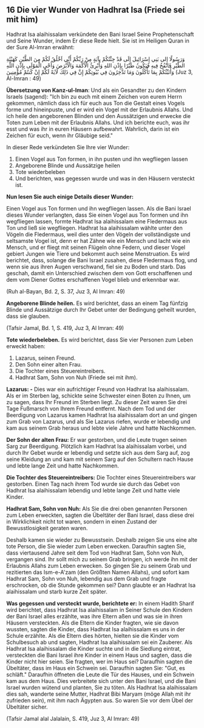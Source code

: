 ## 16 Die vier Wunder von Hadhrat Isa (Friede sei mit him)

Hadhrat Isa alaihissalam verkündete den Bani Israel Seine Prophetenschaft und Seine Wunder, indem Er diese Rede hielt. Sie ist im Heiligen Quran in der Sure Al-Imran erwähnt:

وَرَسُولًا إِلى بَنِي إِسْرَائِيلَ إِلَى قَدْ جِئْتُكُمْ بِآيَةٍ مِنْ رَبِّكُمْ أَنِّي اَخْلُقُ لَكُمْ مِنَ الطَّيْنِ كَهَيْئَةِ الطَّيْرِ فَانْفُخُ فِيهِ فَيَكُونُ طَيْرًا بِإِذْنِ اللهِ وَأُبْرِئُ الْأَكْمَهَ وَالْأَبْرَصَ وَأَحْيِ الْمَوْلَى بِإِذْنِ اللَّهِ وَأُنَبِّئُكُمْ بِمَا تَأْكُلُونَ وَمَا تَدَّخِرُونَ فِي بُيُوتِكُمْ إِنَّ فِي ذَلِكَ لَآيَةً لَكُمْ إِنْ كُنتُمْ مُؤْمِنِينَ (Juz 3, Al-Imran : 49)

**Übersetzung von Kanz-ul-Iman**: Und als ein Gesandter zu den Kindern Israels (sagend): "Ich bin zu euch mit einem Zeichen von eurem Herrn gekommen, nämlich dass ich für euch aus Ton die Gestalt eines Vogels forme und hineinpuste, und er wird ein Vogel mit der Erlaubnis Allahs. Und ich heile den angeborenen Blinden und den Aussätzigen und erwecke die Toten zum Leben mit der Erlaubnis Allahs. Und ich berichte euch, was ihr esst und was ihr in euren Häusern aufbewahrt. Wahrlich, darin ist ein Zeichen für euch, wenn ihr Gläubige seid."

In dieser Rede verkündeten Sie Ihre vier Wunder:

1. Einen Vogel aus Ton formen, in ihn pusten und ihn wegfliegen lassen
2. Angeborene Blinde und Aussätzige heilen
3. Tote wiederbeleben
4. Und berichten, was gegessen wurde und was in den Häusern versteckt ist.

**Nun lesen Sie auch einige Details dieser Wunder:**

Einen Vogel aus Ton formen und ihn wegfliegen lassen. Als die Bani Israel dieses Wunder verlangten, dass Sie einen Vogel aus Ton formen und ihn wegfliegen lassen, formte Hadhrat Isa alaihissalam eine Fledermaus aus Ton und ließ sie wegfliegen. Hadhrat Isa alaihissalam wählte unter den Vögeln die Fledermaus, weil dies unter den Vögeln der vollständigste und seltsamste Vogel ist, denn er hat Zähne wie ein Mensch und lacht wie ein Mensch, und er fliegt mit seinen Flügeln ohne Federn, und dieser Vogel gebiert Jungen wie Tiere und bekommt auch seine Menstruation. Es wird berichtet, dass, solange die Bani Israel zusahen, diese Fledermaus flog, und wenn sie aus ihren Augen verschwand, fiel sie zu Boden und starb. Das geschah, damit ein Unterschied zwischen dem von Gott erschaffenen und dem vom Diener Gottes erschaffenen Vogel blieb und erkennbar war.

(Ruh al-Bayan, Bd. 2, S. 37, Juz 3, Al Imran: 49)


**Angeborene Blinde heilen.** Es wird berichtet, dass an einem Tag fünfzig Blinde und Aussätzige durch Ihr Gebet unter der Bedingung geheilt wurden, dass sie glauben.

(Tafsir Jamal, Bd. 1, S. 419, Juz 3, Al Imran: 49)

**Tote wiederbeleben.** Es wird berichtet, dass Sie vier Personen zum Leben erweckt haben:

1. Lazarus, seinen Freund.
2. Den Sohn einer alten Frau.
3. Die Tochter eines Steuereintreibers.
4. Hadhrat Sam, Sohn von Nuh (Friede sei mit ihm).

**Lazarus: -** Dies war ein aufrichtiger Freund von Hadhrat Isa alaihissalam. Als er im Sterben lag, schickte seine Schwester einen Boten zu Ihnen, um zu sagen, dass Ihr Freund im Sterben liegt. Zu dieser Zeit waren Sie drei Tage Fußmarsch von Ihrem Freund entfernt. Nach dem Tod und der Beerdigung von Lazarus kamen Hadhrat Isa alaihissalam dort an und gingen zum Grab von Lazarus, und als Sie Lazarus riefen, wurde er lebendig und kam aus seinem Grab heraus und lebte viele Jahre und hatte Nachkommen.

**Der Sohn der alten Frau:** Er war gestorben, und die Leute trugen seinen Sarg zur Beerdigung. Plötzlich kam Hadhrat Isa alaihissalam vorbei, und durch Ihr Gebet wurde er lebendig und setzte sich aus dem Sarg auf, zog seine Kleidung an und kam mit seinem Sarg auf den Schultern nach Hause und lebte lange Zeit und hatte Nachkommen.

**Die Tochter des Steuereintreibers:** Die Tochter eines Steuereintreibers war gestorben. Einen Tag nach ihrem Tod wurde sie durch das Gebet von Hadhrat Isa alaihissalam lebendig und lebte lange Zeit und hatte viele Kinder.

**Hadhrat Sam, Sohn von Nuh:** Als Sie die drei oben genannten Personen zum Leben erweckten, sagten die Übeltäter der Bani Israel, dass diese drei in Wirklichkeit nicht tot waren, sondern in einen Zustand der Bewusstlosigkeit geraten waren.


Deshalb kamen sie wieder zu Bewusstsein. Deshalb zeigen Sie uns eine alte tote Person, die Sie wieder zum Leben erwecken. Daraufhin sagten Sie, dass viertausend Jahre seit dem Tod von Hadhrat Sam, Sohn von Nuh, vergangen sind. Ihr sollt mich zu seinem Grab bringen, ich werde ihn mit der Erlaubnis Allahs zum Leben erwecken. So gingen Sie zu seinem Grab und rezitierten das Ism-e-A'zam (den Größten Namen Allahs), und sofort kam Hadhrat Sam, Sohn von Nuh, lebendig aus dem Grab und fragte erschrocken, ob die Stunde gekommen sei? Dann glaubte er an Hadhrat Isa alaihissalam und starb kurze Zeit später.

**Was gegessen und versteckt wurde, berichtete er:** In einem Hadith Sharif wird berichtet, dass Hadhrat Isa alaihissalam in Seiner Schule den Kindern der Bani Israel alles erzählte, was ihre Eltern aßen und was sie in ihren Häusern versteckten. Als die Eltern die Kinder fragten, wie sie davon wussten, sagten die Kinder, dass Hadhrat Isa alaihissalam es uns in der Schule erzählte. Als die Eltern dies hörten, hielten sie die Kinder vom Schulbesuch ab und sagten, Hadhrat Isa alaihissalam sei ein Zauberer. Als Hadhrat Isa alaihissalam die Kinder suchte und in die Siedlung eintrat, versteckten die Bani Israel ihre Kinder in einem Haus und sagten, dass die Kinder nicht hier seien. Sie fragten, wer im Haus sei? Daraufhin sagten die Übeltäter, dass im Haus ein Schwein sei. Daraufhin sagten Sie: "Gut, es schläft." Daraufhin öffneten die Leute die Tür des Hauses, und ein Schwein kam aus dem Haus. Dies verbreitete sich unter den Bani Israel, und die Bani Israel wurden wütend und planten, Sie zu töten. Als Hadhrat Isa alaihissalam dies sah, wanderte seine Mutter, Hadhrat Bibi Maryam (möge Allah mit ihr zufrieden sein), mit ihm nach Ägypten aus. So waren Sie vor dem Übel der Übeltäter sicher.

(Tafsir Jamal alal Jalalain, S. 419, Juz 3, Al Imran: 49)
